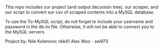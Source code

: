 This repo includes our project (and output decuision tree), our scraper, and our script to convert our csv of scraped contents into a MySQL database.

To use the To-MySQL script, do not forget to include your username and password in the db.ini file. Otherwise, it will not be able to connect you to the MySQL servers.

Project by:
Nile Kolenovic nkk41
Alex Woo - sw973
